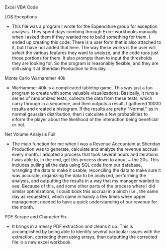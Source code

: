 Excel VBA Code

LOS Exceptions

  - This file was a program I wrote for the Expenditure group for exception analysis. They spent days combing through Excel workbooks manually when I asked them if they wanted me to build something for them. I ended up creating this code. There is a user form that is also attached to it, but I have not added that here. The way these works is the user will select the various features they want to analyze, and the code runs just those portions for them. It also prompts them to input the thresholds they are looking for. So the program is reasonably flexible, and they are still using it at Sheridan Production to this day.
  
Monte Carlo Warhammer 40k
  - Warhammer 40k is a complicated tabletop game. This was just a fun program to create with some valuable visualizations. Basically, it runs a series of randomized tests, collects the data from these tests, which carry through in a sequence, and then outputs a result. I gathered 10000 results and created a histogram. If the results are pretty "Normal," as in normal gaussian distribution, then I calculate a few probabilities to inform the player about the likelihood of the interaction being beneficial or not.
  
Net Volume Analysis Full
  - The main function for me when I was a Revenue Accountant at Sheridan Production was to generate, calculate and analyze the revenue accrual every month. I adopted a process that took several hours and iterations. I was able to, in the end, get this process down to about ~ the 20s. This includes pulling all the data using SQL code from our database, wrangling the data to make it usable, reconciling the data to make sure it was accurate, organizing the data to be analyzed, performing the analysis, and outputting the results in a way that my manager wanted to see. Because of this, and some other parts of the process where I did similar optimizations, I could book this accrual in a pinch (i.e., the same day as requested), which came in handy a few times when upper management needed to have a quick understanding of our revenue for the month.
  
PDF Scrape and Character Fix
  - It brings in a messy PDF extraction and cleans it up. This is accomplished by being able to identify several particular issues with the extraction, correcting them using arrays, then outputting the corrected file in a new excel workbook.
